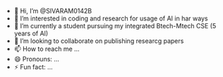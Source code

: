 - 👋 Hi, I’m @SIVARAM0142B
- 👀 I’m interested in coding and research for usage of AI in har ways
- 🌱 I’m currently a student pursuing my integrated Btech-Mtech CSE (5 years of AI)
- 💞️ I’m looking to collaborate on publishing researcg papers
- 📫 How to reach me ...
- 😄 Pronouns: ...
- ⚡ Fun fact: ...

<!---
SIVARAM0142B/SIVARAM0142B is a ✨ special ✨ repository because its `README.md` (this file) appears on your GitHub profile.
You can click the Preview link to take a look at your changes.
--->
